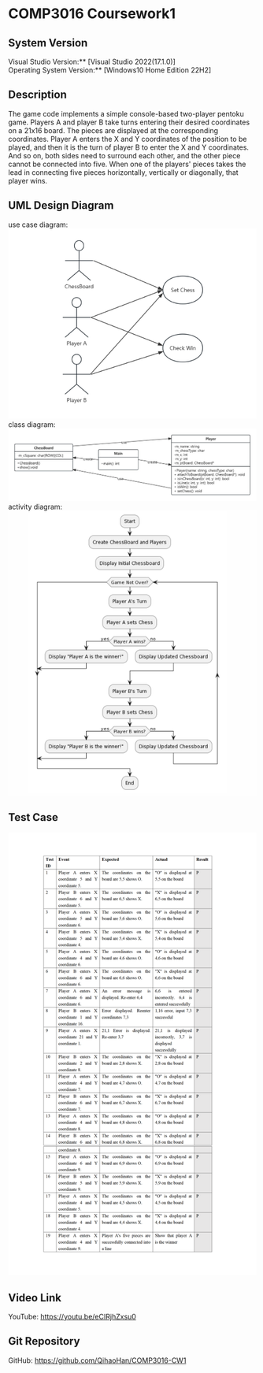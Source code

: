 # COMP3016 Coursework1

## System Version
Visual Studio Version:** [Visual Studio 2022(17.1.0)]<br/>
Operating System Version:** [Windows10 Home Edition 22H2]

## Description
The game code implements a simple console-based two-player pentoku game. Players A and player B take turns entering their desired coordinates on a 21x16 board. The pieces are displayed at the corresponding coordinates. Player A enters the X and Y coordinates of the position to be played, and then it is the turn of player B to enter the X and Y coordinates. And so on, both sides need to surround each other, and the other piece cannot be connected into five. When one of the players' pieces takes the lead in connecting five pieces horizontally, vertically or diagonally, that player wins.

## UML Design Diagram
use case diagram: <br/>
![Screenshot](UML/usecase_diagram.jpg)<br/>
class diagram: <br/>
![Screenshot](UML/class_diagram.jpg)<br/>
activity diagram: <br/>
![Screenshot](UML/activity_diagram.jpg)


## Test Case
![Screenshot](test.jpg)

## Video Link
YouTube: https://youtu.be/eCIRjhZxsu0

## Git Repository
GitHub: https://github.com/QihaoHan/COMP3016-CW1
